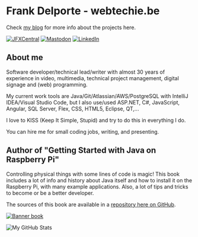 # Frank Delporte - webtechie.be

Check [my blog](https://webtechie.be/) for more info about the projects here.

[![JFXCentral](https://img.shields.io/badge/Find_me_on-JFXCentral-blue?logo=firefox&logoColor=white)](https://www.jfx-central.com/people/f.delporte)
[![Mastodon](https://img.shields.io/badge/Find_me_on-Mastodon-blue?logo=mastodon&logoColor=white)](https://foojay.social/@frankdelporte)
[![LinkedIn](https://img.shields.io/badge/Find_me_on-LinkedIn-blue?logo=linkedin&logoColor=white)](https://www.linkedin.com/in/frankdelporte/)

## About me

Software developer/technical lead/writer with almost 30 years of experience in video, multimedia, technical project management, digital signage and (web) programming.

My current work tools are Java/Git/Atlassian/AWS/PostgreSQL with IntelliJ IDEA/Visual Studio Code, but I also use/used ASP.NET, C#, JavaScript, Angular, SQL Server, Flex, CSS, HTML5, Eclipse, QT,...

I love to KISS (Keep It Simple, Stupid) and try to do this in everything I do.

You can hire me for small coding jobs, writing, and presenting. 

## Author of "Getting Started with Java on Raspberry Pi"

Controlling physical things with some lines of code is magic! This book includes a lot of info and history about Java itself and how to install it on the Raspberry Pi, with many example applications. Also, a lot of tips and tricks to become or be a better developer.

The sources of this book are available in a [repository here on GitHub](https://github.com/FDelporte/JavaOnRaspberryPi).

[![Banner book](https://webtechie.be/images/book/book-banner.png)](https://webtechie.be/books/)

![My GitHub Stats](https://github-readme-stats.vercel.app/api/?username=FDelporte&count_private=true&theme=tokyonight&showicons=true)
